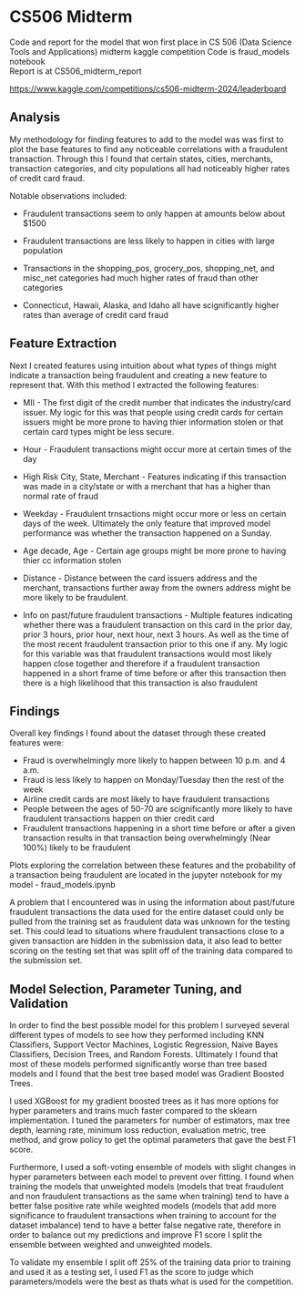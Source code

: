 # CS506 Midterm
Code and report for the model that won first place in CS 506 (Data Science Tools and Applications) midterm kaggle competition
Code is fraud_models notebook  
Report is at CS506_midterm_report

https://www.kaggle.com/competitions/cs506-midterm-2024/leaderboard

 ## Analysis
My methodology for finding features to add to the model was was first to plot the base features to find any noticeable correlations with a fraudulent transaction. Through this I found that certain states, cities, merchants, transaction categories, and city populations all had noticeably higher rates of credit card fraud.

Notable observations included:
- Fraudulent transactions seem to only happen at amounts below about $1500

- Fraudulent transactions are less likely to happen in cities with large population

- Transactions in the shopping_pos, grocery_pos, shopping_net, and misc_net categories had much higher rates of fraud than other categories

- Connecticut, Hawaii, Alaska, and Idaho all have scignificantly higher rates than average of credit card fraud

## Feature Extraction
Next I created features using intuition about what types of things might indicate a transaction being fraudulent and creating a new feature to represent that. With this method I extracted the following features:
- MII - The first digit of the credit number that indicates the industry/card issuer. My logic for this was that people using credit cards for certain issuers might be more prone to having thier information stolen or that certain card types might be less secure.

- Hour - Fraudulent transactions might occur more at certain times of the day

- High Risk City, State, Merchant - Features indicating if this transaction was made in a city/state or with a merchant that has a higher than normal rate of fraud

- Weekday - Fraudulent trnsactions might occur more or less on certain days of the week. Ultimately the only feature that improved model performance was whether the transaction happened on a Sunday.

- Age decade, Age - Certain age groups might be more prone to having thier cc information stolen

- Distance - Distance between the card issuers address and the merchant, transactions further away from the owners address might be more likely to be fraudulent.

- Info on past/future fraudulent transactions - Multiple features indicating whether there was a fraudulent transaction on this card in the prior day, prior 3 hours, prior hour, next hour, next 3 hours. As well as the time of the most recent fraudulent transaction prior to this one if any. My logic for this variable was that fraudulent transactions would most likely happen close together and therefore if a fraudulent transaction happened in a short frame of time before or after this transaction then there is a high likelihood that this transaction is also fraudulent 

## Findings
Overall key findings I found about the dataset through these created features were:
- Fraud is overwhelmingly more likely to happen between 10 p.m. and 4 a.m.
- Fraud is less likely to happen on Monday/Tuesday then the rest of the week
- Airline credit cards are most likely to have fraudulent transactions
- People between the ages of 50-70 are scignificantly more likely to have fraudulent transactions happen on thier credit card
- Fraudulent transactions happening in a short time before or after a given transaction results in that transaction being overwhelmingly (Near 100%) likely to be fraudulent

Plots exploring the correlation between these features and the probability of a transaction being fraudulent are located in the jupyter notebook for my model - fraud_models.ipynb

A problem that I encountered was in using the information about past/future fraudulent transactions the data used for the entire dataset could only be pulled from the training set as fraudulent data was unknown for the testing set. This could lead to situations where fraudulent transactions close to a given transaction are hidden in the submission data, it also lead to better scoring on the testing set that was split off of the training data compared to the submission set. 

## Model Selection, Parameter Tuning, and Validation
 In order to find the best possible model for this problem I surveyed several different types of models to see how they performed including KNN Classifiers, Support Vector Machines, Logistic Regression, Naive Bayes Classifiers, Decision Trees, and Random Forests. Ultimately I found that most of these models performed significantly worse than tree based models and I found that the best tree based model was Gradient Boosted Trees.
 
 I used  XGBoost for my gradient boosted trees as it has more options for hyper parameters and trains much faster compared to the sklearn implementation. I tuned the parameters for number of estimators, max tree depth, learning rate, minimum loss reduction, evaluation metric, tree method, and grow policy to get the optimal parameters that gave the best F1 score.

 Furthermore, I used a soft-voting ensemble of models with slight changes in hyper parameters between each model to prevent over fitting. I found when training the models that unweighted models (models that treat fraudulent and non fraudulent transactions as the same when training) tend to have a better false positive rate while weighted models (models that add more significance to fraudulent transactions when training to account for the dataset imbalance) tend to have a better false negative rate, therefore in order to balance out my predictions and improve F1 score I split the ensemble between weighted and unweighted models.

 To validate my ensemble I split off 25% of the training data prior to training and used it as a testing set, I used F1 as the score to judge which parameters/models were the best as thats what is used for the competition.
